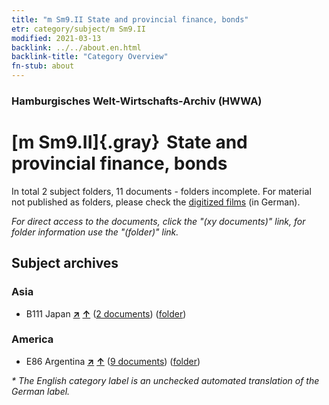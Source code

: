 ```yaml
---
title: "m Sm9.II State and provincial finance, bonds"
etr: category/subject/m Sm9.II
modified: 2021-03-13
backlink: ../../about.en.html
backlink-title: "Category Overview"
fn-stub: about
---
```


### Hamburgisches Welt-Wirtschafts-Archiv (HWWA)
# [m Sm9.II]{.gray}&#8201; State and provincial finance, bonds&#160; 





In total 2 subject folders, 11 documents - folders incomplete.
For material not published as folders, please check the [digitized films](/film/h1_sh) (in German).

_For direct access to the documents, click the "(xy documents)" link, for folder information use the "(folder)" link._

## Subject archives



### Asia

- B111 Japan [**&nearr;**](../../../geo/i/141272/about.en.html "Japan (all folders)") [**&uarr;**](../../../geo/about.en.html#B111 "Country category system") (<a href="https://pm20.zbw.eu/dfgview/sh/141272,144919" title="about: Japan : State and provincial finance, bonds" target="_blank">2 documents</a>) ([folder](../../../../folder/sh/1412xx/141272/1449xx/144919/about.en.html))

### America

- E86 Argentina [**&nearr;**](../../../geo/i/141692/about.en.html "Argentina (all folders)") [**&uarr;**](../../../geo/about.en.html#E86 "Country category system") (<a href="https://pm20.zbw.eu/dfgview/sh/141692,144919" title="about: Argentina : State and provincial finance, bonds" target="_blank">9 documents</a>) ([folder](../../../../folder/sh/1416xx/141692/1449xx/144919/about.en.html))


_* The English category label is an unchecked automated translation of the German label._

